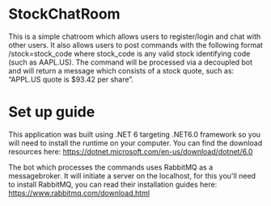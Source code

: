 # StockChatRoom
This is a simple chatroom which allows users to register/login and chat with other users. 
It also allows users to post commands with the following format /stock=stock_code where stock_code is any valid stock identifying code (such as AAPL.US). The command will
be processed via a decoupled bot and will return a message which consists of a stock quote, such as: “APPL.US quote is $93.42 per share”.

# Set up guide
This application was built using .NET 6 targeting .NET6.0 framework so you will need to install the runtime on your computer. You can find the download resources here: https://dotnet.microsoft.com/en-us/download/dotnet/6.0

The bot which processes the commands uses RabbitMQ as a messagebroker. It will initiate a server on the localhost, for this you'll need to install RabbitMQ, you can read their installation guides here: https://www.rabbitmq.com/download.html


